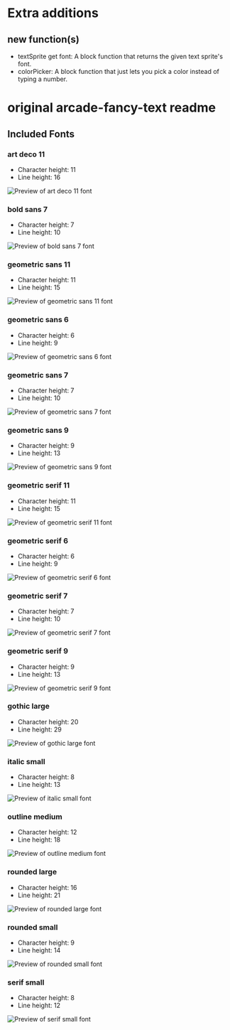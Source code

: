 # Extra additions
## new function(s)
* textSprite get font: A block function that returns the given text sprite's font.
* colorPicker: A block function that just lets you pick a color instead of typing a number.

# original arcade-fancy-text readme

## Included Fonts

<!-- font-preview-start -->
### art deco 11

* Character height: 11
* Line height: 16

![Preview of art deco 11 font](previews/art-deco-11-font.png)

### bold sans 7

* Character height: 7
* Line height: 10

![Preview of bold sans 7 font](previews/bold-sans-7-font.png)

### geometric sans 11

* Character height: 11
* Line height: 15

![Preview of geometric sans 11 font](previews/geometric-sans-11-font.png)

### geometric sans 6

* Character height: 6
* Line height: 9

![Preview of geometric sans 6 font](previews/geometric-sans-6-font.png)

### geometric sans 7

* Character height: 7
* Line height: 10

![Preview of geometric sans 7 font](previews/geometric-sans-7-font.png)

### geometric sans 9

* Character height: 9
* Line height: 13

![Preview of geometric sans 9 font](previews/geometric-sans-9-font.png)

### geometric serif 11

* Character height: 11
* Line height: 15

![Preview of geometric serif 11 font](previews/geometric-serif-11-font.png)

### geometric serif 6

* Character height: 6
* Line height: 9

![Preview of geometric serif 6 font](previews/geometric-serif-6-font.png)

### geometric serif 7

* Character height: 7
* Line height: 10

![Preview of geometric serif 7 font](previews/geometric-serif-7-font.png)

### geometric serif 9

* Character height: 9
* Line height: 13

![Preview of geometric serif 9 font](previews/geometric-serif-9-font.png)

### gothic large

* Character height: 20
* Line height: 29

![Preview of gothic large font](previews/gothic-large-font.png)

### italic small

* Character height: 8
* Line height: 13

![Preview of italic small font](previews/italic-small-font.png)

### outline medium

* Character height: 12
* Line height: 18

![Preview of outline medium font](previews/outline-medium-font.png)

### rounded large

* Character height: 16
* Line height: 21

![Preview of rounded large font](previews/rounded-large-font.png)

### rounded small

* Character height: 9
* Line height: 14

![Preview of rounded small font](previews/rounded-small-font.png)

### serif small

* Character height: 8
* Line height: 12

![Preview of serif small font](previews/serif-small-font.png)


<!-- font-preview-end -->
